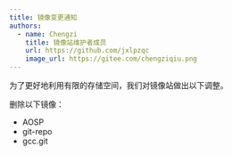 ```yaml
---
title: 镜像变更通知
authors:
  - name: Chengzi
    title: 镜像站维护者成员
    url: https://github.com/jxlpzqc
    image_url: https://gitee.com/chengziqiu.png
---
```


为了更好地利用有限的存储空间，我们对镜像站做出以下调整。

删除以下镜像：

- AOSP
- git-repo
- gcc.git
